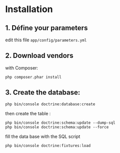 # Installation
## 1. Défine your parameters
edit this file `app/config/parameters.yml`

## 2. Download vendors
with Composer:

    php composer.phar install

## 3. Create the database:

    php bin/console doctrine:database:create

then create the table :

    php bin/console doctrine:schema:update --dump-sql
    php bin/console doctrine:schema:update --force

fill the data base with the SQL script

    php bin/console doctrine:fixtures:load
